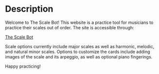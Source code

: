 # Description

Welcome to The Scale Bot! This website is a practice tool for musicians to practice their scales out of order. The site is accessible through:

  [The Scale Bot](https://thescalebot.com)

Scale options currently include major scales as well as harmonic, melodic, and natural minor scales. Options to customize the cards include adding images of the scale and its arpeggio, as well as optional piano fingerings.

Happy practicing!

